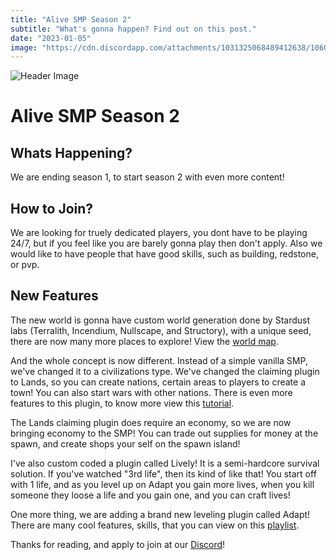 ```yaml
---
title: "Alive SMP Season 2"
subtitle: "What's gonna happen? Find out on this post."
date: "2023-01-05"
image: "https://cdn.discordapp.com/attachments/1031325068489412638/1060742585536221266/2022-12-31_19.31.03.png"
---
```


![Header Image](https://cdn.discordapp.com/attachments/1031325068489412638/1060742585536221266/2022-12-31_19.31.03.png)

# Alive SMP Season 2
## Whats Happening?

We are ending season 1, to start season 2 with even more content!

## How to Join?

We are looking for truely dedicated players, you dont have to be playing 24/7, but if you feel like you are barely gonna play then don't apply. Also we would like to have people that have good skills, such as building, redstone, or pvp.

## New Features

The new world is gonna have custom world generation done by Stardust labs (Terralith, Incendium, Nullscape, and Structory), with a unique seed, there are now many more places to explore! View the [world map](https://map.alivesmp.xyz).

And the whole concept is now different. Instead of a simple vanilla SMP, we've changed it to a civilizations type. We've changed the claiming plugin to Lands, so you can create nations, certain areas to players to create a town! 
You can also start wars with other nations. There is even more features to this plugin, to know more view this [tutorial](https://youtu.be/N6HExtO_L6s?t=40).

The Lands claiming plugin does require an economy, so we are now bringing economy to the SMP! You can trade out supplies for money at the spawn, and create shops your self on the spawn island!

I've also custom coded a plugin called Lively! It is a semi-hardcore survival solution. If you've watched "3rd life", then its kind of like that! You start off with 1 life, and as you level up on Adapt you gain more lives, when you kill someone they loose a life and you gain one, and you can craft lives!

One more thing, we are adding a brand new leveling plugin called Adapt! There are many cool features, skills, that you can view on this [playlist](https://www.youtube.com/playlist?list=PLcsnaUnuh6hq3v4nxIZ_bbY6HZmwBADt6).

Thanks for reading, and apply to join at our [Discord](https://discord.com/invite/9ve738vbrP)!